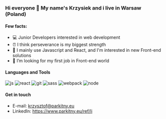 ### Hi everyone 👋 My name's Krzysiek and i live in Warsaw (Poland)

#### Few facts:
* 💻 Junior Developers interested in web development
* ⏰ I think perseverance is my biggest strength
* 📝 I mainly use Javascript and React, and I'm interested in new Front-end solutions
* 🤔 I’m looking for my first job in Front-end world

#### Languages and Tools
![js](https://www.parkitny.eu/ref/icons/js.png?raw=true "JavaScript")
![react](https://www.parkitny.eu/ref/icons/react.png?raw=true "React")
![git](https://www.parkitny.eu/ref/icons/git.png?raw=true "Git")
![sass](https://www.parkitny.eu/ref/icons/sass.png?raw=true "SASS")
![webpack](https://www.parkitny.eu/ref/icons/webpack.png?raw=true "Webpack")
![node](https://www.parkitny.eu/ref/icons/node.png?raw=true "node")

#### Get in touch
* E-mail: krzysztof@parkitny.eu
* LinkedIn: https://www.parkitny.eu/ref/li
